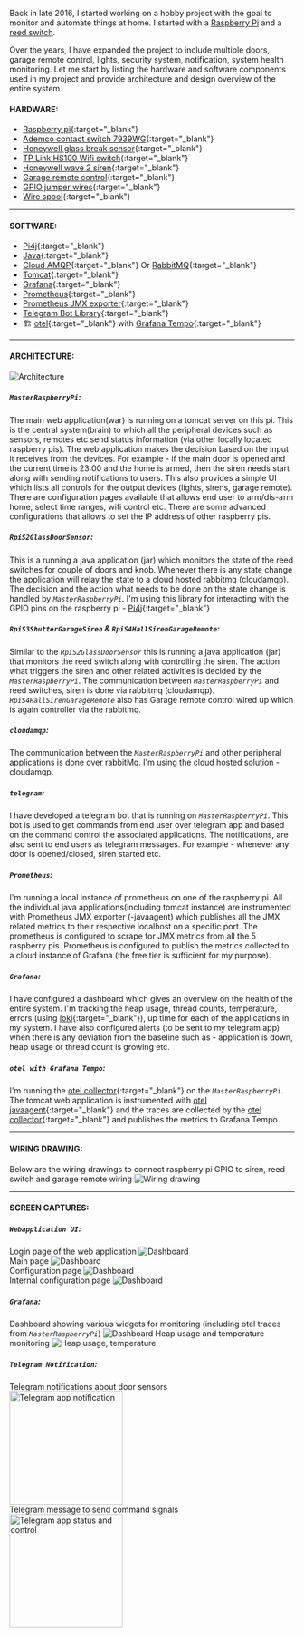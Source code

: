 Back in late 2016, I started working on a hobby project with the goal to monitor and automate things at home. I started with a [Raspberry Pi](https://en.wikipedia.org/wiki/Raspberry_Pi) and a [reed switch](https://en.wikipedia.org/wiki/Reed_switch).

Over the years, I have expanded the project to include multiple doors, garage remote control, lights, security system, notification, system health monitoring. Let me start by listing the hardware and software components used in my project and provide architecture and design overview of the entire system.

#### HARDWARE:
- [Raspberry pi](https://www.adafruit.com/product/4295){:target="_blank"}
- [Ademco contact switch 7939WG](https://www.amazon.com/7939WG-WH-Ademco-Surface-Mount-Contacts/dp/B001DEUUZC/){:target="_blank"}
- [Honeywell glass break sensor](https://www.amazon.com/Honeywell-Ademco-ASC-SS1-Shock-Sensor/dp/B000GUV1W0){:target="_blank"}
- [TP Link HS100 Wifi switch](https://www.amazon.com/TP-Link-KIT-HS100-Wall-Light-Electronic-Component-switches/dp/B01KBFWW0O){:target="_blank"}
- [Honeywell wave 2 siren](https://www.amazon.com/Honeywell-WAVE-2-Two-Tone-Siren/dp/B0006BCCAE/){:target="_blank"}
- [Garage remote control](https://www.ebay.com/p/20024769511){:target="_blank"}
- [GPIO jumper wires](https://www.amazon.com/GenBasic-Piece-Female-Jumper-Wires/dp/B077N58HFK/){:target="_blank"}
- [Wire spool](https://www.adafruit.com/product/4734){:target="_blank"}

<hr/>

#### SOFTWARE:
- [Pi4j](https://pi4j.com/){:target="_blank"}
- [Java](https://www.oracle.com/java/technologies/javase/jdk11-archive-downloads.html){:target="_blank"}
- [Cloud AMQP](https://www.cloudamqp.com/){:target="_blank"} Or [RabbitMQ](https://www.rabbitmq.com/#getstarted){:target="_blank"}
- [Tomcat](https://tomcat.apache.org/){:target="_blank"}
- [Grafana](https://grafana.com/grafana/download){:target="_blank"}
- [Prometheus](https://prometheus.io/){:target="_blank"}
- [Prometheus JMX exporter](https://github.com/prometheus/jmx_exporter){:target="_blank"}
- [Telegram Bot Library](https://github.com/rubenlagus/TelegramBots){:target="_blank"}
- :building_construction: [otel](https://opentelemetry.io/docs/instrumentation/java/automatic/){:target="_blank"} with [Grafana Tempo](https://grafana.com/docs/tempo/latest/){:target="_blank"}

<hr/>

#### ARCHITECTURE:
![Architecture](https://raw.githubusercontent.com/gmrock/website/main/media/HomeAutomation_Architecture_Diagram.png)

##### `MasterRaspberryPi`: 
The main web application(war) is running on a tomcat server on this pi. This is the central system(brain) to which all the peripheral devices such as sensors, remotes etc send status information (via other locally located raspberry pis). The web application makes the decision based on the input it receives from the devices. For example - if the main door is opened and the current time is 23:00 and the home is armed, then the siren needs start along with sending notifications to users. This also provides a simple UI which lists all controls for the output devices (lights, sirens, garage remote). There are configuration pages available that allows end user to arm/dis-arm home, select time ranges, wifi control etc. There are some advanced configurations that allows to set the IP address of other raspberry pis.

##### `RpiS2GlassDoorSensor`:
This is a running a java application (jar) which monitors the state of the reed switches for couple of doors and knob. Whenever there is any state change the application will relay the state to a cloud hosted rabbitmq (cloudamqp). The decision and the action what needs to be done on the state change is handled by _`MasterRaspberryPi`_. I'm using this library for interacting with the GPIO pins on the raspberry pi - [Pi4j](https://pi4j.com/){:target="_blank"} 

##### `RpiS3ShutterGarageSiren` & `RpiS4HallSirenGarageRemote`:
Similar to the _`RpiS2GlassDoorSensor`_ this is running a java application (jar) that monitors the reed switch along with controlling the siren. The action what triggers the siren and other related activities is decided by the _`MasterRaspberryPi`_. The communication between _`MasterRaspberryPi`_ and reed switches, siren is done via rabbitmq (cloudamqp). _`RpiS4HallSirenGarageRemote`_ also has Garage remote control wired up which is again controller via the rabbitmq.

##### `cloudamqp`:
The communication between the _`MasterRaspberryPi`_ and other peripheral applications is done over rabbitMq. I'm using the cloud hosted solution - cloudamqp.

##### `telegram`:
I have developed a telegram bot that is running on _`MasterRaspberryPi`_. This bot is used to get commands from end user over telegram app and based on the command control the associated applications. The notifications, are also sent to end users as telegram messages. For example - whenever any door is opened/closed, siren started etc.

##### `Prometheus`:
I'm running a local instance of prometheus on one of the raspberry pi. All the individual java applications(including tomcat instance) are instrumented with Prometheus JMX exporter (-javaagent) which publishes all the JMX related metrics to their respective localhost on a specific port. The prometheus is configured to scrape for JMX metrics from all the 5 raspberry pis. Prometheus is configured to publish the metrics collected to a cloud instance of Grafana (the free tier is sufficient for my purpose).

##### `Grafana`:
I have configured a dashboard which gives an overview on the health of the entire system. I'm tracking the heap usage, thread counts, temperature, errors (using [loki](https://grafana.com/docs/loki/latest/clients/promtail/){:target="_blank"}), up time for each of the applications in my system. I have also configured alerts (to be sent to my telegram app) when there is any deviation from the baseline such as - application is down, heap usage or thread count is growing etc.

##### `otel with Grafana Tempo`:
I'm running the [otel collector](https://opentelemetry.io/docs/collector/getting-started/){:target="_blank"} on the _`MasterRaspberryPi`_. The tomcat web application is instrumented with [otel javaagent](https://opentelemetry.io/docs/instrumentation/java/automatic/){:target="_blank"} and the traces are collected by the [otel collector](https://opentelemetry.io/docs/collector/getting-started/){:target="_blank"} and publishes the metrics to Grafana Tempo.

<hr/>

#### WIRING DRAWING:
Below are the wiring drawings to connect raspberry pi GPIO to siren, reed switch and garage remote wiring
![Wiring drawing](https://raw.githubusercontent.com/gmrock/website/main/media/Wiring_Drawings.png)

<hr/>

#### SCREEN CAPTURES:

##### `Webapplication UI`:
Login page of the web application
![Dashboard](https://raw.githubusercontent.com/gmrock/website/main/media/login.png)
<br/>Main page
![Dashboard](https://raw.githubusercontent.com/gmrock/website/main/media/homepage.png)
<br/>Configuration page
![Dashboard](https://raw.githubusercontent.com/gmrock/website/main/media/config.png)
<br/>Internal configuration page
![Dashboard](https://raw.githubusercontent.com/gmrock/website/main/media/internal_config.png)
<br/>
##### `Grafana`:
Dashboard showing various widgets for monitoring (including otel traces from _`MasterRaspberryPi`_)
![Dashboard](https://raw.githubusercontent.com/gmrock/website/main/media/grafana.png)
Heap usage and temperature monitoring
![Heap usage, temperature](https://raw.githubusercontent.com/gmrock/website/main/media/grafana_1.png)
<br/>
##### `Telegram Notification`:
Telegram notifications about door sensors
<br/> <img src="https://raw.githubusercontent.com/gmrock/website/main/media/A8B57369-8EE1-43BF-BEE6-ED2A2B7BBE31.jpeg" alt="Telegram app notification" style="width:200px;"/>
<br/>Telegram message to send command signals
<br/> <img src="https://raw.githubusercontent.com/gmrock/website/main/media/5BCCB732-34F5-4BF8-8261-B5CBF5AC5724.jpeg" alt="Telegram app status and control" style="width:200px;"/>
